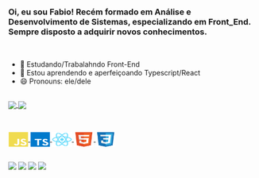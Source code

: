 ### Oi, eu sou **Fabio**! Recém formado em Análise e Desenvolvimento de Sistemas, especializando em Front_End. Sempre disposto a adquirir novos conhecimentos.
<br>

* 🔭 Estudando/Trabalahndo Front-End <br>
* 🌱 Estou aprendendo e aperfeiçoando Typescript/React <br>
* 😄 Pronouns: ele/dele
  
##

<div>
  <a href="https://github.com/NewFabio">
  <img align="center" height="180em" src="https://github-readme-stats.vercel.app/api?username=NewFabio&count_private=true&show_icons=true&theme=transparent">
  <img align="center" height="180em" src="https://github-readme-stats.vercel.app/api/top-langs/?username=NewFabio&github-readme-stats&theme=transparent">
</div>

##

<div style="display: inline_block"><br>
  <img align="center" alt="Rafa-Js" height="30" width="40" src="https://raw.githubusercontent.com/devicons/devicon/master/icons/javascript/javascript-plain.svg">
  <img align="center" alt="Rafa-Ts" height="30" width="40" src="https://raw.githubusercontent.com/devicons/devicon/master/icons/typescript/typescript-plain.svg">
  <img align="center" alt="Rafa-React" height="30" width="40" src="https://raw.githubusercontent.com/devicons/devicon/master/icons/react/react-original.svg">
  <img align="center" alt="Rafa-HTML" height="30" width="40" src="https://raw.githubusercontent.com/devicons/devicon/master/icons/html5/html5-original.svg">
  <img align="center" alt="Rafa-CSS" height="30" width="40" src="https://raw.githubusercontent.com/devicons/devicon/master/icons/css3/css3-original.svg">
</div>

##

<div>
  <a href="https://www.youtube.com/@Fabio-Dev-sj5ws" target="_blank"><img src="https://img.shields.io/badge/YouTube-FF0000?style=for-the-badge&logo=youtube&logoColor=white" target="_blank"></a>
  <!--<a href="Coloque seu link aqui" target="_blank"><img src="https://img.shields.io/badge/-Instagram-%23E4405F?style=for-the-badge&logo=instagram&logoColor=white" target="_blank"></a>-->
 	<!--<a href="coloque seu link aqui" target="_blank"><img src="https://img.shields.io/badge/Twitch-9146FF?style=for-the-badge&logo=twitch&logoColor=white" target="_blank"></a>-->
  <a href="https://discord.gg/newdrink" target="_blank"><img src="https://img.shields.io/badge/Discord-7289DA?style=for-the-badge&logo=discord&logoColor=white" target="_blank"></a> 
  <a href = "fabio.conceicaoads@gmail.com"><img src="https://img.shields.io/badge/-Gmail-%23333?style=for-the-badge&logo=gmail&logoColor=white" target="_blank"></a>
  <a href="https://www.linkedin.com/in/fabio-concei%C3%A7%C3%A3o-045457314/?trk=opento_sprofile_details" target="_blank"><img src="https://img.shields.io/badge/-LinkedIn-%230077B5?style=for-the-badge&logo=linkedin&logoColor=white" target="_blank"></a> 
</div>


